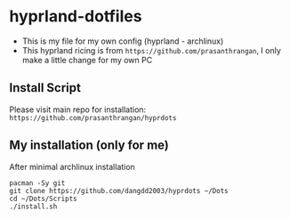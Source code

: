 # hyprland-dotfiles
- This is my file for my own config (hyprland - archlinux)
- This hyprland ricing is from ```https://github.com/prasanthrangan```, I only make a little change for my own PC

## Install Script
Please visit main repo for installation: ```https://github.com/prasanthrangan/hyprdots```

## My installation (only for me)
After minimal archlinux installation

```shell
pacman -Sy git
git clone https://github.com/dangdd2003/hyprdots ~/Dots
cd ~/Dots/Scripts
./install.sh
```
